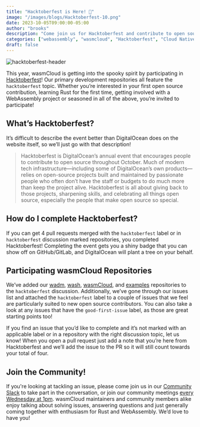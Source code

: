 ```yaml
---
title: "Hacktoberfest is Here! 🎃"
image: "/images/blogs/Hacktoberfest-10.png"
date: 2023-10-05T09:00:00-05:00
author: "brooks"
description: "Come join us for Hacktoberfest and contribute to open source this spooky season!"
categories: ["webassembly", "wasmcloud", "Hacktoberfest", "Cloud Native"]
draft: false
---
```


![hacktoberfest-header](/images/blogs/Hacktoberfest-10.png)

This year, wasmCloud is getting into the spooky spirit by participating in [Hacktoberfest](https://hacktoberfest.com/)! Our primary development repositories all feature the `hacktoberfest` topic. Whether you’re interested in your first open source contribution, learning Rust for the first time, getting involved with a WebAssembly project or seasoned in all of the above, you’re invited to participate!

<!--truncate-->

## What’s Hacktoberfest?

It’s difficult to describe the event better than DigitalOcean does on the website itself, so we’ll just go with that description!

> Hacktoberfest is DigitalOcean’s annual event that encourages people to contribute to open source throughout October. Much of modern tech infrastructure—including some of DigitalOcean’s own products—relies on open-source projects built and maintained by passionate people who often don’t have the staff or budgets to do much more than keep the project alive. Hacktoberfest is all about giving back to those projects, sharpening skills, and celebrating all things open source, especially the people that make open source so special.

## How do I complete Hacktoberfest?

If you can get 4 pull requests merged with the `hacktoberfest` label or in `hacktoberfest` discussion marked repositories, you completed Hacktoberfest! Completing the event gets you a shiny badge that you can show off on GitHub/GitLab, and DigitalOcean will plant a tree on your behalf.

## Participating wasmCloud Repositories

We’ve added our [wadm](https://github.com/wasmCloud/wadm), [wash](https://github.com/wasmCloud/wash), [wasmCloud](https://github.com/wasmCloud/wasmCloud), and [examples](https://github.com/wasmCloud/examples) repositories to the `hacktoberfest` discussion. Additionally, we’ve gone through our issues list and attached the `hacktoberfest` label to a couple of issues that we feel are particularly suited to new open source contributors. You can also take a look at any issues that have the `good-first-issue` label, as those are great starting points too!

If you find an issue that you’d like to complete and it’s not marked with an applicable label or in a repository with the right discussion topic, let us know! When you open a pull request just add a note that you’re here from Hacktoberfest and we’ll add the issue to the PR so it will still count towards your total of four.

## Join the Community!

If you're looking at tackling an issue, please come join us in our [Community Slack](https://slack.wasmcloud.com/) to take part in the conversation, or join our community meetings [every Wednesday at 1pm](https://calendar.google.com/calendar/u/0/embed?src=c_6cm5hud8evuns4pe5ggu3h9qrs@group.calendar.google.com). wasmCloud maintainers and community members alike enjoy talking about solving issues, answering questions and just generally coming together with enthusiasm for Rust and WebAssembly. We’d love to have you!
